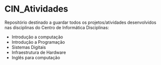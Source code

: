 # CIN_Atividades
Repositório destinado a guardar todos os projetos/atividades desenvolvidos nas disciplinas do Centro de Informática
Disciplinas:
* Introdução a computação
* Introdução a Programação
* Sistemas Digitais
* Infraestrutura de Hardware
* Inglês para computação
